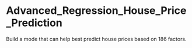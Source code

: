 # Advanced_Regression_House_Price_Prediction
Build a mode that can help best predict house prices based on 186 factors.
